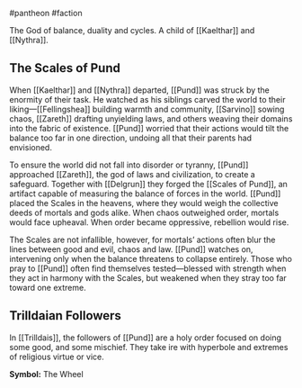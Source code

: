 #pantheon #faction 

The God of balance, duality and cycles. A child of [[Kaelthar]] and [[Nythra]].
## The Scales of Pund

When [[Kaelthar]] and [[Nythra]] departed, [[Pund]] was struck by the enormity of their task. He watched as his siblings carved the world to their liking—[[Fellingshea]] building warmth and community, [[Sarvino]] sowing chaos, [[Zareth]] drafting unyielding laws, and others weaving their domains into the fabric of existence. [[Pund]] worried that their actions would tilt the balance too far in one direction, undoing all that their parents had envisioned.

To ensure the world did not fall into disorder or tyranny, [[Pund]] approached [[Zareth]], the god of laws and civilization, to create a safeguard. Together with [[Delgrun]] they forged the [[Scales of Pund]], an artifact capable of measuring the balance of forces in the world. [[Pund]] placed the Scales in the heavens, where they would weigh the collective deeds of mortals and gods alike. When chaos outweighed order, mortals would face upheaval. When order became oppressive, rebellion would rise.

The Scales are not infallible, however, for mortals’ actions often blur the lines between good and evil, chaos and law. [[Pund]] watches on, intervening only when the balance threatens to collapse entirely. Those who pray to [[Pund]] often find themselves tested—blessed with strength when they act in harmony with the Scales, but weakened when they stray too far toward one extreme.
## Trilldaian Followers

In [[Trilldais]], the followers of [[Pund]] are a holy order focused on doing some good, and some mischief. They take ire with hyperbole and extremes of religious virtue or vice. 

**Symbol:** The Wheel